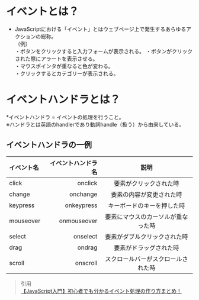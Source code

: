# イベントとは？  
* JavaScriptにおける「イベント」とはウェブページ上で発生するあらゆるアクションの総称。  
（例）  
・ボタンをクリックすると入力フォームが表示される。 
・ボタンがクリックされた際にアラートを表示させる。  
・マウスポインタが重なると色が変わる。  
・クリックするとカテゴリーが表示される。  

# イベントハンドラとは？  
*イベントハンドラ = イベントの処理を行うこと。  
※ハンドラとは英語のhandlerであり動詞handle（扱う）から由来している。  

## イベントハンドラの一例  
|イベント名|イベントハンドラ名|説明|
|:--|--:|:--:|
|click|onclick|要素がクリックされた時|
|change|onchange|要素の内容が変更された時|
|keypress|onkeypress|キーボードのキーを押した時|
|mouseover|onmouseover|要素にマウスのカーソルが重なった時|
|select|onselect|要素がダブルクリックされた時|
|drag|ondrag|要素がドラッグされた時|
|scroll|onscroll|スクロールバーがスクロールされた時|

> 引用  
[【JavaScript入門】初心者でも分かるイベント処理の作り方まとめ！](https://www.sejuku.net/blog/61631)  
